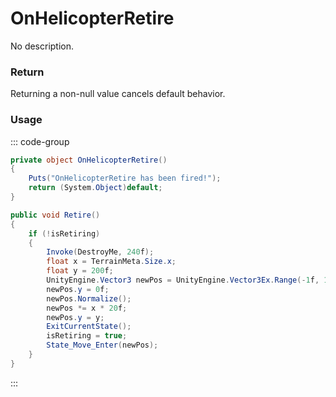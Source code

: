 # OnHelicopterRetire
<Badge type="info" text="Vehicle"/><Badge type="danger" text="Carbon Compatible"/><Badge type="warning" text="Oxide Compatible"/>
No description.
### Return
Returning a non-null value cancels default behavior.

### Usage
::: code-group
```csharp [Example]
private object OnHelicopterRetire()
{
	Puts("OnHelicopterRetire has been fired!");
	return (System.Object)default;
}
```
```csharp [Source — Assembly-CSharp @ PatrolHelicopterAI]
public void Retire()
{
	if (!isRetiring)
	{
		Invoke(DestroyMe, 240f);
		float x = TerrainMeta.Size.x;
		float y = 200f;
		UnityEngine.Vector3 newPos = UnityEngine.Vector3Ex.Range(-1f, 1f);
		newPos.y = 0f;
		newPos.Normalize();
		newPos *= x * 20f;
		newPos.y = y;
		ExitCurrentState();
		isRetiring = true;
		State_Move_Enter(newPos);
	}
}

```
:::
